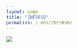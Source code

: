 ```yaml
---
layout: page
title: "ZNF585B"
permalink: /_mds/ZNF585B/
---
```


![](../../algns0/N87_5HSAA123463_aln_report.png?raw=true)